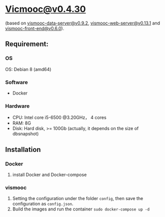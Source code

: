 # Vicmooc@v0.4.30

(based on [vismooc-data-server@v0.9.2](https://github.com/HKUST-VISLab/vismooc-data-server/releases/tag/v0.9.2), 
[vismooc-web-server@v0.13.1](https://github.com/HKUST-VISLab/vismooc-web-server/releases/tag/v0.13.1) and
[vismooc-front-end@v0.6.0](https://github.com/HKUST-VISLab/vismooc-front-end/releases/tag/v0.6.0)).

## Requirement:

### OS
OS: Debian 8 (amd64)

### Software
- Docker

### Hardware
- CPU: Intel core i5-6500 @3.20GHz， 4 cores
- RAM: 8G
- Disk: Hard disk, >= 100Gb (actually, it depends on the size of dbsnapshot)

## Installation

### Docker
1. install Docker and Docker-compose

### vismooc
1. Setting the configuration under the folder `config`, then save the configuration as `config.json`.
2. Build the images and run the container `sudo docker-compose up -d`
